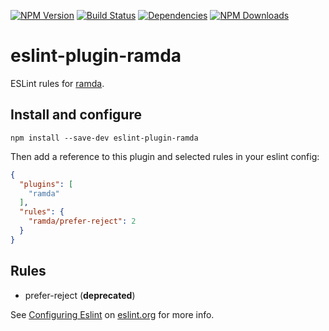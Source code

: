 [![NPM Version](https://img.shields.io/npm/v/eslint-plugin-ramda.svg?style=flat)](https://www.npmjs.org/package/eslint-plugin-ramda)
[![Build Status](https://img.shields.io/travis/lo1tuma/eslint-plugin-ramda/master.svg?style=flat)](https://travis-ci.org/lo1tuma/eslint-plugin-ramda)
[![Dependencies](http://img.shields.io/david/lo1tuma/eslint-plugin-ramda.svg?style=flat)](https://david-dm.org/lo1tuma/eslint-plugin-ramda)
[![NPM Downloads](https://img.shields.io/npm/dm/eslint-plugin-ramda.svg?style=flat)](https://www.npmjs.org/package/eslint-plugin-ramda)

# eslint-plugin-ramda

ESLint rules for [ramda](http://ramdajs.com).

## Install and configure

`npm install --save-dev eslint-plugin-ramda`

Then add a reference to this plugin and selected rules in your eslint config:

```json
{
  "plugins": [
    "ramda"
  ],
  "rules": {
    "ramda/prefer-reject": 2
  }
}
```

## Rules

* prefer-reject (**deprecated**)

See [Configuring Eslint](http://eslint.org/docs/user-guide/configuring) on [eslint.org](http://eslint.org) for more info.
